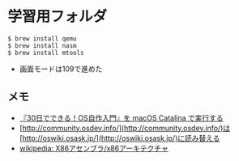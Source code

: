 # 学習用フォルダ

```shell
$ brew install qemu
$ brew install nasm
$ brew install mtools
```

- 画面モードは109で進めた

## メモ

- [『30日でできる！OS自作入門』を macOS Catalina で実行する](https://qiita.com/noanoa07/items/8828c37c2e286522c7ee)
- [http://community.osdev.info/](http://community.osdev.info/)は[http://oswiki.osask.jp/](http://oswiki.osask.jp/)に読み替える
- [wikipedia: X86アセンブラ/x86アーキテクチャ](https://ja.wikibooks.org/wiki/X86%E3%82%A2%E3%82%BB%E3%83%B3%E3%83%96%E3%83%A9/x86%E3%82%A2%E3%83%BC%E3%82%AD%E3%83%86%E3%82%AF%E3%83%81%E3%83%A3)

